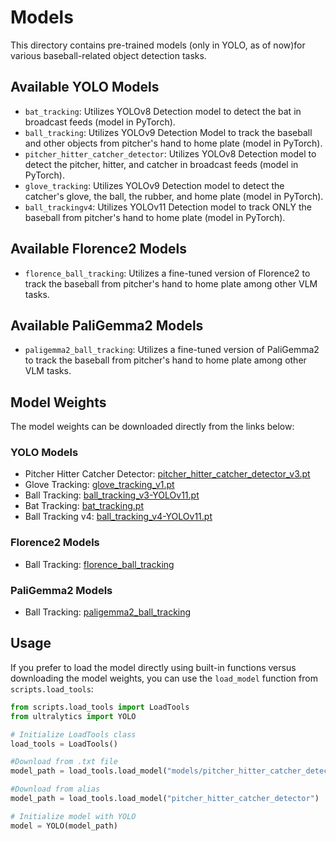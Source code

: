 # Models

This directory contains pre-trained models (only in YOLO, as of now)for various baseball-related object detection tasks.

## Available YOLO Models

- `bat_tracking`: Utilizes YOLOv8 Detection model to detect the bat in broadcast feeds (model in PyTorch).
- `ball_tracking`: Utilizes YOLOv9 Detection Model to track the baseball and other objects from pitcher's hand to home plate (model in PyTorch).
- `pitcher_hitter_catcher_detector`: Utilizes YOLOv8 Detection model to detect the pitcher, hitter, and catcher in broadcast feeds (model in PyTorch).
- `glove_tracking`: Utilizes YOLOv9 Detection model to detect the catcher's glove, the ball, the rubber, and home plate (model in PyTorch).
- `ball_trackingv4`: Utilizes YOLOv11 Detection model to track ONLY the baseball from pitcher's hand to home plate (model in PyTorch).

## Available Florence2 Models

- `florence_ball_tracking`: Utilizes a fine-tuned version of Florence2 to track the baseball from pitcher's hand to home plate among other VLM tasks.

## Available PaliGemma2 Models

- `paligemma2_ball_tracking`: Utilizes a fine-tuned version of PaliGemma2 to track the baseball from pitcher's hand to home plate among other VLM tasks.


## Model Weights

The model weights can be downloaded directly from the links below:

### YOLO Models

- Pitcher Hitter Catcher Detector: [pitcher_hitter_catcher_detector_v3.pt](https://data.balldatalab.com/index.php/s/SciCLNYR5QGkjfK/download/pitcher_hitter_catcher_detector_v3.pt)
- Glove Tracking: [glove_tracking_v1.pt](https://data.balldatalab.com/index.php/s/QHmGwgYnwwbXybx/download/glove_tracking_v1.pt)
- Ball Tracking: [ball_tracking_v3-YOLOv11.pt](https://data.balldatalab.com/index.php/s/xdaTeMtmnpx8NbE/download/ball_tracking_v3-YOLOv11.pt)
- Bat Tracking: [bat_tracking.pt](https://data.balldatalab.com/index.php/s/SqMzsxKkCrzojSF/download/bat_tracking.pt)
- Ball Tracking v4: [ball_tracking_v4-YOLOv11.pt](https://data.balldatalab.com/index.php/s/cfoxjLS5BiZAgKs/download/ball_tracking_v4-YOLOv11.pt)

### Florence2 Models

- Ball Tracking: [florence_ball_tracking](https://data.balldatalab.com/index.php/s/eFmKZXp3A3ko3jF/download/)

### PaliGemma2 Models

- Ball Tracking: [paligemma2_ball_tracking](https://data.balldatalab.com/index.php/s/CqDQFRoGR7wp6Ls/download/paligemma2_ball_tracking.zip)


## Usage

If you prefer to load the model directly using built-in functions versus downloading the model weights, you can use the `load_model` function from `scripts.load_tools`:

```python
from scripts.load_tools import LoadTools
from ultralytics import YOLO

# Initialize LoadTools class
load_tools = LoadTools()

#Download from .txt file
model_path = load_tools.load_model("models/pitcher_hitter_catcher_detector/model_weights/pitcher_hitter_catcher_detector_v4.txt")

#Download from alias
model_path = load_tools.load_model("pitcher_hitter_catcher_detector")

# Initialize model with YOLO
model = YOLO(model_path)
```
